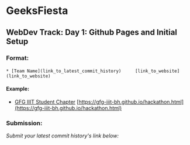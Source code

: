 # GeeksFiesta
## WebDev Track: Day 1: Github Pages and Initial Setup

### Format:
`* [Team Name](link_to_latest_commit_history)`
&nbsp;&nbsp;&nbsp;&nbsp; `  [link_to_website](link_to_website)`


#### Example:
* [GFG IIIT Student Chapter](https://github.com/GfG-IIIT-Bh/GeeksFiesta-WebdevTrack/commit/d02e669d851b1db8c4736c65e153aed946cb66d9) [https://gfg-iiit-bh.github.io/hackathon.html](https://gfg-iiit-bh.github.io/hackathon.html)

### Submission:
*Submit your latest commit history's link below:*
